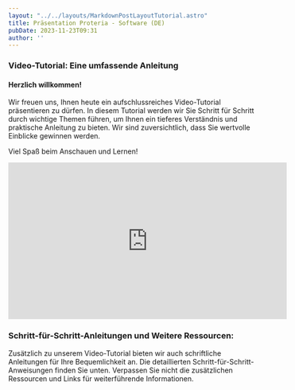 ```yaml
---
layout: "../../layouts/MarkdownPostLayoutTutorial.astro"
title: Präsentation Proteria - Software (DE)
pubDate: 2023-11-23T09:31
author: ''
---
```


### **Video-Tutorial: Eine umfassende Anleitung**

#### Herzlich willkommen! 

Wir freuen uns, Ihnen heute ein aufschlussreiches Video-Tutorial präsentieren zu dürfen. In diesem Tutorial werden wir Sie Schritt für Schritt durch wichtige Themen führen, um Ihnen ein tieferes Verständnis und praktische Anleitung zu bieten. Wir sind zuversichtlich, dass Sie wertvolle Einblicke gewinnen werden.

Viel Spaß beim Anschauen und Lernen!

<iframe src="https://www.youtube.com/embed/QD7DiQs-cuY?si=wJLF0exF7hg6aDin&amp;controls=0" width="560" height="315" title="YouTube video player" frameborder="0" allow="accelerometer; autoplay; clipboard-write; encrypted-media; gyroscope; picture-in-picture; web-share" allowfullscreen=""></iframe>

### **Schritt-für-Schritt-Anleitungen und Weitere Ressourcen:**

Zusätzlich zu unserem Video-Tutorial bieten wir auch schriftliche Anleitungen für Ihre Bequemlichkeit an. Die detaillierten Schritt-für-Schritt-Anweisungen finden Sie unten. Verpassen Sie nicht die zusätzlichen Ressourcen und Links für weiterführende Informationen.